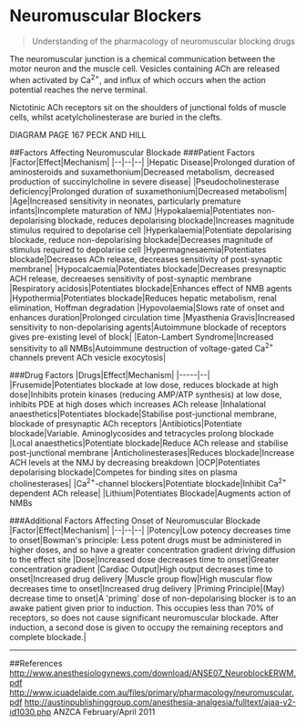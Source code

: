 # Neuromuscular Blockers
> Understanding of the pharmacology of neuromuscular blocking drugs

The neuromuscular junction is a chemical communication between the motor neuron and the muscle cell. Vesicles containing ACh are released when activated by Ca<sup>2+</sup>, and influx of which occurs when the action potential reaches the nerve terminal.

Nictotinic ACh receptors sit on the shoulders of junctional folds of muscle cells, whilst acetylcholinesterase are buried in the clefts.

DIAGRAM PAGE 167 PECK AND HILL

##Factors Affecting Neuromuscular Blockade
###Patient Factors
|Factor|Effect|Mechanism|
|--|--|--|
|Hepatic Disease|Prolonged duration of aminosteroids and suxamethonium|Decreased metabolism, decreased production of succinylcholine in severe disease|
|Pseudocholinesterase deficiency|Prolonged duration of suxamethonium|Decreased metabolism|
|Age|Increased sensitivity in neonates, particularly premature infants|Incomplete maturation of NMJ
|Hypokalaemia|Potentiates non-depolarising blockade, reduces depolarising blockade|Increases magnitude stimulus required to depolarise cell
|Hyperkalaemia|Potentiate depolarising blockade, reduce non-depolarising blockade|Decreases magnitude of stimulus required to depolarise cell
|Hypermagnesaemia|Potentiates blockade|Decreases ACh release, decreases sensitivity of post-synaptic membrane|
|Hypocalcaemia|Potentiates blockade|Decreases presynaptic ACH release, decreaeses sensitivity of post-synaptic membrane
|Respiratory acidosis|Potentiates blockade|Enhances effect of NMB agents
|Hypothermia|Potentiates blockade|Reduces hepatic metabolism, renal elimination, Hoffman degradation
|Hypovolaemia|Slows rate of onset and enhances duration|Prolonged circulation time
|Myasthenia Gravis|Increased sensitivity to non-depolarising agents|Autoimmune blockade of receptors gives pre-existing level of block|
|Eaton-Lambert Syndrome|Increased sensitivity to all NMBs|Autoimmune destruction of voltage-gated Ca<sup>2+</sup> channels prevent ACh vesicle exocytosis|

###Drug Factors
|Drugs|Effect|Mechanism|
|-----|--|
|Frusemide|Potentiates blockade at low dose, reduces blockade at high dose|Inhibits protein kinases (reducing AMP/ATP synthesis) at low dose, inhibits PDE at high doses which increases ACh release
|Inhalational anaesthetics|Potentiates blockade|Stabilise post-junctional membrane, blockade of presynaptic ACh receptors
|Antibiotics|Potentiate blockade|Variable. Aminoglycosides and tetracycles prolong blockade
|Local anaesthetics|Potentiate blockade|Reduce ACh release and stabilise post-junctional membrane
|Anticholinesterases|Reduces blockade|Increase ACH levels at the NMJ by decreasing breakdown
|OCP|Potentiates depolarising blockade|Competes for binding sites on plasma cholinesterases|
|Ca<sup>2+</sup>-channel blockers|Potentiate blockade|Inhibit Ca<sup>2+</sup> dependent ACh release|
|Lithium|Potentiates Blockade|Augments action of NMBs

###Additional Factors Affecting Onset of Neuromuscular Blockade
|Factor|Effect|Mechanism|
|--|--|--|
|Potency|Low potency decreases time to onset|Bowman's principle: Less potent drugs must be administered in higher doses, and so have a greater concentration gradient driving diffusion to the effect site
|Dose|Increased dose decreases time to onset|Greater concentration gradient
|Cardiac Output|High output decreases time to onset|Increased drug delivery
|Muscle group flow|High muscular flow decreases time to onset|Increased drug delivery
|Priming Principle|(May) decrease time to onset|A 'priming' dose of non-depolarising blocker is to an awake patient given prior to induction. This occupies less than 70% of receptors, so does not cause significant neuromuscular blockade. After induction, a second dose is given to occupy the remaining receptors and complete blockade.|



---
##References
http://www.anesthesiologynews.com/download/ANSE07_NeuroblockERWM.pdf
http://www.icuadelaide.com.au/files/primary/pharmacology/neuromuscular.pdf
http://austinpublishinggroup.com/anesthesia-analgesia/fulltext/ajaa-v2-id1030.php
ANZCA February/April 2011